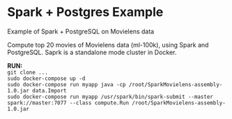 # Spark + Postgres Example
Example of Spark + PostgreSQL on Movielens data

Compute top 20 movies of Movielens data (ml-100k), using Spark and PostgreSQL. 
Saprk is a standalone mode cluster in Docker.

**RUN:**  
`git clone ...`  
`sudo docker-compose up -d`  
`sudo docker-compose run myapp java -cp /root/SparkMovielens-assembly-1.0.jar data.Import`  
`sudo docker-compose run myapp /usr/spark/bin/spark-submit --master spark://master:7077 --class compute.Run /root/SparkMovielens-assembly-1.0.jar`  

